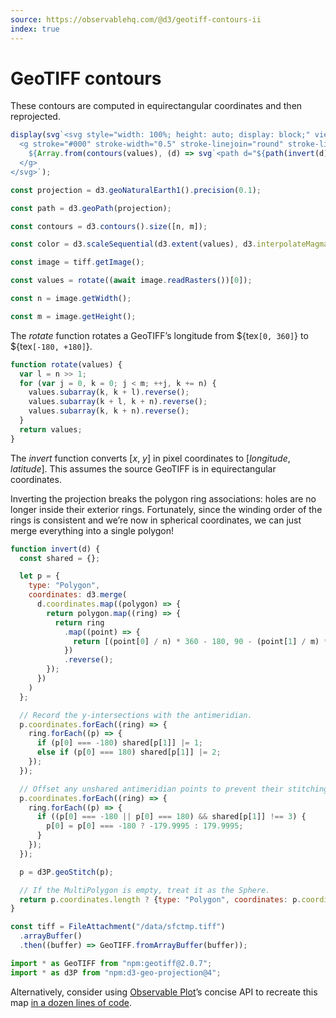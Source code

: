 ```yaml
---
source: https://observablehq.com/@d3/geotiff-contours-ii
index: true
---
```


# GeoTIFF contours

These contours are computed in equirectangular coordinates and then reprojected.

```js echo
display(svg`<svg style="width: 100%; height: auto; display: block;" viewBox="0 0 960 500">
  <g stroke="#000" stroke-width="0.5" stroke-linejoin="round" stroke-linecap="round">
    ${Array.from(contours(values), (d) => svg`<path d="${path(invert(d))}" fill="${color(d.value)}" />`)}
  </g>
</svg>`);
```

```js echo
const projection = d3.geoNaturalEarth1().precision(0.1);
```

```js echo
const path = d3.geoPath(projection);
```

```js echo
const contours = d3.contours().size([n, m]);
```

```js echo
const color = d3.scaleSequential(d3.extent(values), d3.interpolateMagma);
```

```js echo
const image = tiff.getImage();
```

```js echo
const values = rotate((await image.readRasters())[0]);
```

```js echo
const n = image.getWidth();
```

```js echo
const m = image.getHeight();
```

The _rotate_ function rotates a GeoTIFF’s longitude from ${tex`[0, 360]`} to ${tex`[-180, +180]`}.

```js echo
function rotate(values) {
  var l = n >> 1;
  for (var j = 0, k = 0; j < m; ++j, k += n) {
    values.subarray(k, k + l).reverse();
    values.subarray(k + l, k + n).reverse();
    values.subarray(k, k + n).reverse();
  }
  return values;
}
```

The _invert_ function converts [*x*, *y*] in pixel coordinates to [*longitude*, *latitude*]. This assumes the source GeoTIFF is in equirectangular coordinates.

Inverting the projection breaks the polygon ring associations: holes are no longer inside their exterior rings. Fortunately, since the winding order of the rings is consistent and we’re now in spherical coordinates, we can just merge everything into a single polygon!

```js echo
function invert(d) {
  const shared = {};

  let p = {
    type: "Polygon",
    coordinates: d3.merge(
      d.coordinates.map((polygon) => {
        return polygon.map((ring) => {
          return ring
            .map((point) => {
              return [(point[0] / n) * 360 - 180, 90 - (point[1] / m) * 180];
            })
            .reverse();
        });
      })
    )
  };

  // Record the y-intersections with the antimeridian.
  p.coordinates.forEach((ring) => {
    ring.forEach((p) => {
      if (p[0] === -180) shared[p[1]] |= 1;
      else if (p[0] === 180) shared[p[1]] |= 2;
    });
  });

  // Offset any unshared antimeridian points to prevent their stitching.
  p.coordinates.forEach((ring) => {
    ring.forEach((p) => {
      if ((p[0] === -180 || p[0] === 180) && shared[p[1]] !== 3) {
        p[0] = p[0] === -180 ? -179.9995 : 179.9995;
      }
    });
  });

  p = d3P.geoStitch(p);

  // If the MultiPolygon is empty, treat it as the Sphere.
  return p.coordinates.length ? {type: "Polygon", coordinates: p.coordinates} : {type: "Sphere"};
}
```

```js echo
const tiff = FileAttachment("/data/sfctmp.tiff")
  .arrayBuffer()
  .then((buffer) => GeoTIFF.fromArrayBuffer(buffer));
```

```js echo
import * as GeoTIFF from "npm:geotiff@2.0.7";
import * as d3P from "npm:d3-geo-projection@4";
```

Alternatively, consider using [Observable Plot](https://observablehq.com/plot/)’s concise API to recreate this map [in a dozen lines of code](/party/geotiff).
